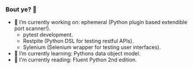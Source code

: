 ### Bout ye? 👋

- 🔭 I’m currently working on: ephemeral (Python plugin based extendible port scanner!).
  - pytest development.
  - Restpite (Python DSL for testing restful APIs).
  - Sylenium (Selenium wrapper for testing user interfaces).
- 🌱 I’m currently learning: Pythons data object model.
- 📗 I'm currently reading: Fluent Python 2nd edition.
